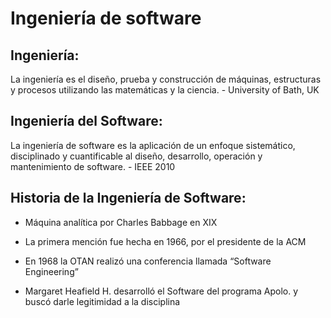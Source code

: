 # Ingeniería de software
## Ingeniería:

La ingeniería es el diseño, prueba y construcción de máquinas, estructuras y procesos utilizando las matemáticas y la ciencia. - University of Bath, UK


## Ingeniería del Software:

La ingeniería de software es la aplicación de un enfoque sistemático, disciplinado y cuantificable al diseño, desarrollo, operación y mantenimiento de software. - IEEE 2010


## Historia de la Ingeniería de Software:
- Máquina analítica por Charles Babbage en XIX

- La primera mención fue hecha en 1966, por el presidente de la ACM

- En 1968 la OTAN realizó una conferencia llamada “Software Engineering”

- Margaret Heafield H. desarrolló el Software del programa Apolo. y buscó darle legitimidad a la disciplina